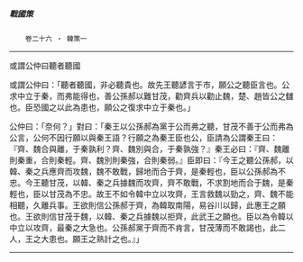 

##### 戰國策
　　`卷二十六 ‧ 韓策一`

* * *

或謂公仲曰聽者聽國

或謂公仲曰：「聽者聽國，非必聽貴也。故先王聽諺言于市，願公之聽臣言也。公求中立于秦，而弗能得也，善公孫郝以難甘茂，勸齊兵以勸止魏，楚、趙皆公之讎也。臣恐國之以此為患也，願公之復求中立于秦也。」

公仲曰：「奈何？」對曰：「秦王以公孫郝為黨于公而弗之聽，甘茂不善于公而弗為公言，公何不因行願以與秦王語？行願之為秦王臣也公，臣請為公謂秦王曰：『齊、魏合與離，于秦孰利？齊、魏別與合，于秦孰強？』秦王必曰：『齊、魏離則秦重，合則秦輕。齊、魏別則秦強，合則秦弱。』臣即曰：『今王之聽公孫郝，以韓、秦之兵應齊而攻魏，魏不敢戰，歸地而合于齊，是秦輕也，臣以公孫郝為不忠。今王聽甘茂，以韓、秦之兵據魏而攻齊，齊不敢戰，不求割地而合于魏，是秦輕也，臣以甘茂為不忠。故王不如令韓中立以攻齊，王言救魏以勁之，齊、魏不能相聽，久離兵事。王欲則信公孫郝于齊，為韓取南陽，易谷川以歸，此惠王之願也。王欲則信甘茂于魏，以韓、秦之兵據魏以拒齊，此武王之願也。臣以為令韓以中立以攻齊，最秦之大急也。公孫郝黨于齊而不肯言，甘茂薄而不敢謁也，此二人，王之大患也。願王之熟計之也。』」

* * *

